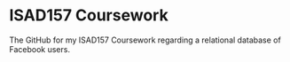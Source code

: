# ISAD157 Coursework
 The GitHub for my ISAD157 Coursework regarding a relational database of Facebook users.
